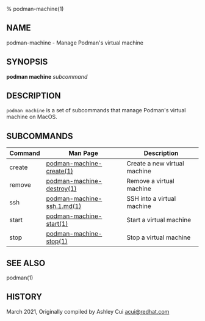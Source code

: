 % podman-machine(1)

## NAME
podman\-machine - Manage Podman's virtual machine

## SYNOPSIS
**podman machine** *subcommand*

## DESCRIPTION
`podman machine` is a set of subcommands that manage Podman's virtual machine on MacOS.

## SUBCOMMANDS

| Command | Man Page                                                | Description                   |
| ------- | ------------------------------------------------------- | ----------------------------- |
| create  | [podman-machine-create(1)](podman-machine-create.1.md)  | Create a new virtual machine  |
| remove | [podman-machine-destroy(1)](podman-machine-remove.1.md)| Remove a virtual machine     |
| ssh     | [podman-machine-ssh.1.md(1)](podman-machine-ssh.1.md)   | SSH into a virtual machine    |
| start   | [podman-machine-start(1)](podman-machine-start.1.md)    | Start a virtual machine       |
| stop    | [podman-machine-stop(1)](podman-machine-stop.1.md)      | Stop a virtual machine        |

## SEE ALSO
podman(1)

## HISTORY
March 2021, Originally compiled by Ashley Cui <acui@redhat.com>
